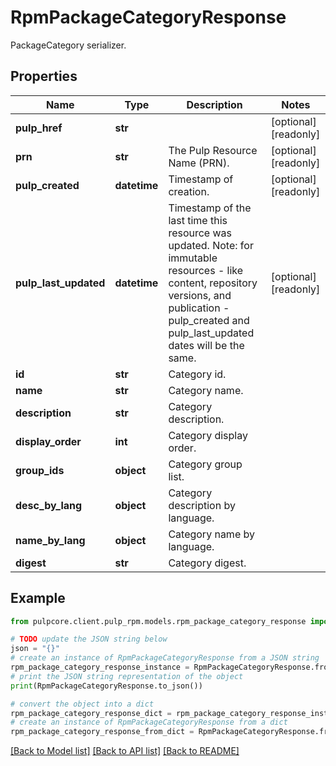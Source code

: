 # RpmPackageCategoryResponse

PackageCategory serializer.

## Properties

Name | Type | Description | Notes
------------ | ------------- | ------------- | -------------
**pulp_href** | **str** |  | [optional] [readonly] 
**prn** | **str** | The Pulp Resource Name (PRN). | [optional] [readonly] 
**pulp_created** | **datetime** | Timestamp of creation. | [optional] [readonly] 
**pulp_last_updated** | **datetime** | Timestamp of the last time this resource was updated. Note: for immutable resources - like content, repository versions, and publication - pulp_created and pulp_last_updated dates will be the same. | [optional] [readonly] 
**id** | **str** | Category id. | 
**name** | **str** | Category name. | 
**description** | **str** | Category description. | 
**display_order** | **int** | Category display order. | 
**group_ids** | **object** | Category group list. | 
**desc_by_lang** | **object** | Category description by language. | 
**name_by_lang** | **object** | Category name by language. | 
**digest** | **str** | Category digest. | 

## Example

```python
from pulpcore.client.pulp_rpm.models.rpm_package_category_response import RpmPackageCategoryResponse

# TODO update the JSON string below
json = "{}"
# create an instance of RpmPackageCategoryResponse from a JSON string
rpm_package_category_response_instance = RpmPackageCategoryResponse.from_json(json)
# print the JSON string representation of the object
print(RpmPackageCategoryResponse.to_json())

# convert the object into a dict
rpm_package_category_response_dict = rpm_package_category_response_instance.to_dict()
# create an instance of RpmPackageCategoryResponse from a dict
rpm_package_category_response_from_dict = RpmPackageCategoryResponse.from_dict(rpm_package_category_response_dict)
```
[[Back to Model list]](../README.md#documentation-for-models) [[Back to API list]](../README.md#documentation-for-api-endpoints) [[Back to README]](../README.md)


